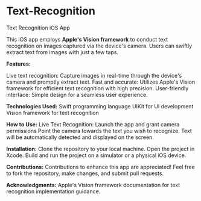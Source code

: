 # Text-Recognition
 Text Recognition iOS App 
 
This iOS app employs **Apple's Vision framework** to conduct text recognition on images captured via the device's camera. Users can swiftly extract text from images with just a few taps.

**Features:**

Live text recognition: Capture images in real-time through the device's camera and promptly extract text.
Fast and accurate: Utilizes Apple's Vision framework for efficient text recognition with high precision.
User-friendly interface: Simple design for a seamless user experience.

**Technologies Used:**
Swift programming language
UIKit for UI development
Vision framework for text recognition

**How to Use:**
Live Text Recognition:
Launch the app and grant camera permissions
Point the camera towards the text you wish to recognize.
Text will be automatically detected and displayed on the screen.

**Installation:**
Clone the repository to your local machine.
Open the project in Xcode.
Build and run the project on a simulator or a physical iOS device.

**Contributions:**
Contributions to enhance this app are appreciated! Feel free to fork the repository, make changes, and submit pull requests.

**Acknowledgments:**
Apple's Vision framework documentation for text recognition implementation guidance.
